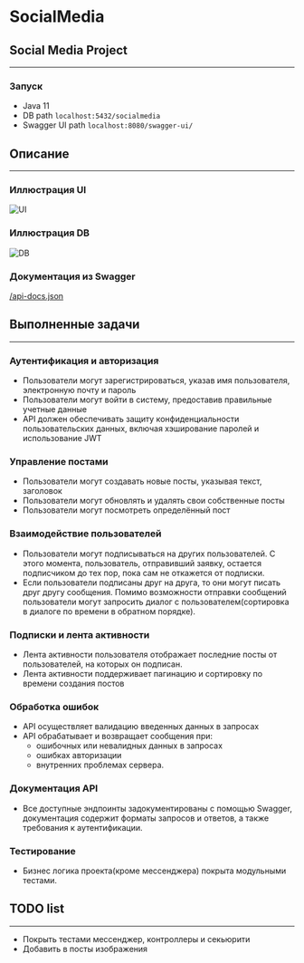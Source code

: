 # SocialMedia
## Social Media Project
___

### Запуск

- Java 11
- DB path ```localhost:5432/socialmedia```
- Swagger UI path ```localhost:8080/swagger-ui/```

## Описание
___
### Иллюстрация UI
<image
  src="/UI.png"
  alt="UI"
  caption="Иллюстрация UI">
  
### Иллюстрация DB
<image
  src="/DB.png"
  alt="DB"
  caption="Иллюстрация DB">

### Документация из Swagger

[/api-docs.json](https://github.com/ABolodurin/SocialMedia/blob/master/api-docs.json)

## Выполненные задачи
___

###	Аутентификация и авторизация

- Пользователи могут зарегистрироваться, указав имя пользователя, электронную почту и пароль
- Пользователи могут войти в систему, предоставив правильные учетные данные
- API должен обеспечивать защиту конфиденциальности пользовательских данных, включая хэширование паролей и использование JWT

###	Управление постами

- Пользователи могут создавать новые посты, указывая текст, заголовок
- Пользователи могут обновлять и удалять свои собственные посты
- Пользователи могут посмотреть определённый пост

###	Взаимодействие пользователей
- Пользователи могут подписываться на других пользователей.
  С этого момента, пользователь, отправивший заявку, остается подписчиком до тех пор,
  пока сам не откажется от подписки.
- Если пользователи подписаны друг на друга, то они могут писать друг другу сообщения.
  Помимо возможности отправки сообщений пользователи могут запросить диалог
  с пользователем(сортировка в диалоге по времени в обратном порядке). 

###	Подписки и лента активности
- Лента активности пользователя отображает последние посты от пользователей, на которых он подписан.
- Лента активности поддерживает пагинацию и сортировку по времени создания постов

### Обработка ошибок
- API осуществляет валидацию введенных данных в запросах
- API обрабатывает и возвращает сообщения при:
  - ошибочных или невалидных данных в запросах
  - ошибках авторизации
  - внутренних проблемах сервера.

### Документация API
- Все доступные эндпоинты задокументированы с помощью Swagger,
  документация содержит форматы запросов и ответов,
  а также требования к аутентификации.

### Тестирование
- Бизнес логика проекта(кроме мессенджера) покрыта модульными тестами.

## TODO list
___

- Покрыть тестами мессенджер, контроллеры и секьюрити
- Добавить в посты изображения
